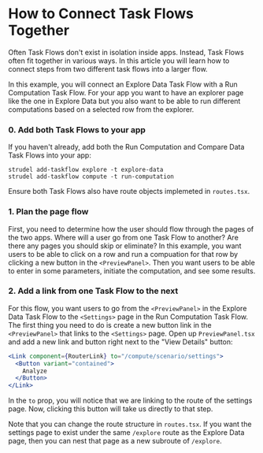 # How to Connect Task Flows Together

Often Task Flows don't exist in isolation inside apps. Instead, Task Flows often fit together in various ways. In this article you will learn how to connect steps from two different task flows into a larger flow.

In this example, you will connect an Explore Data Task Flow with a Run Computation Task Flow. For your app you want to have an explorer page like the one in Explore Data but you also want to be able to run different computations based on a selected row from the explorer.

### 0. Add both Task Flows to your app

If you haven't already, add both the Run Computation and Compare Data Task Flows into your app:

```
strudel add-taskflow explore -t explore-data
strudel add-taskflow compute -t run-computation
```

Ensure both Task Flows also have route objects implemeted in `routes.tsx`.

### 1. Plan the page flow

First, you need to determine how the user should flow through the pages of the two apps. Where will a user go from one Task Flow to another? Are there any pages you should skip or eliminate? In this example, you want users to be able to click on a row and run a compuation for that row by clicking a new button in the `<PreviewPanel>`. Then you want users to be able to enter in some parameters, initiate the computation, and see some results.

### 2. Add a link from one Task Flow to the next

For this flow, you want users to go from the `<PreviewPanel>` in the Explore Data Task Flow to the `<Settings>` page in the Run Computation Task Flow. The first thing you need to do is create a new button link in the `<PreviewPanel>` that links to the `<Settings>` page. Open up `PreviewPanel.tsx` and add a new link and button right next to the "View Details" button:

```jsx
<Link component={RouterLink} to="/compute/scenario/settings">
  <Button variant="contained">
    Analyze
  </Button>
</Link>
```

In the `to` prop, you will notice that we are linking to the route of the settings page. Now, clicking this button will take us directly to that step.

Note that you can change the route structure in `routes.tsx`. If you want the settings page to exist under the same `/explore` route as the Explore Data page, then you can nest that page as a new subroute of `/explore`.